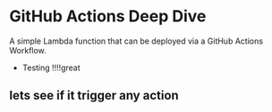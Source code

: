 # GitHub Actions Deep Dive

A simple Lambda function that can be deployed via a GitHub Actions Workflow. 
- Testing !!!!great
## lets see if it trigger any action